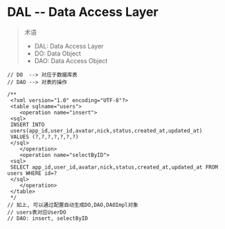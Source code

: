 # DAL -- Data Access Layer

> 术语
> * DAL: Data Access Layer
> * DO:  Data Object
> * DAO: Data Access Object

```
// DO  --> 对应于数据库表
// DAO --> 对表的操作

/**
 <?xml version="1.0" encoding="UTF-8"?>
 <table sqlname="users">
	<operation name="insert">
 <sql>
 INSERT INTO
 users(app_id,user_id,avatar,nick,status,created_at,updated_at)
 VALUES (?,?,?,?,?,?,?)
 </sql>
	</operation>
	<operation name="selectByID">
 <sql>
 SELECT app_id,user_id,avatar,nick,status,created_at,updated_at FROM users WHERE id=?
 </sql>
	</operation>
 </table>
 */
// 如上, 可以通过配置自动生成DO,DAO,DAOImpl对象
// users表对应UserDO
// DAO: insert, selectByID

```

